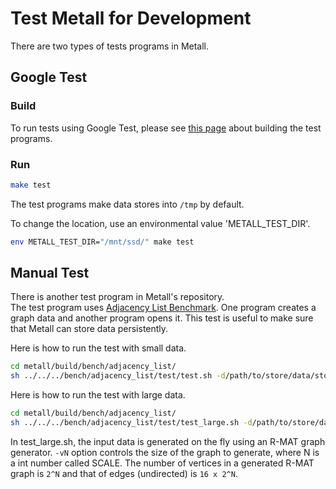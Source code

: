 # Test Metall for Development

There are two types of tests programs in Metall.


## Google Test


### Build

To run tests using Google Test,
please see [this page](./example_test_bench.md) about building the test programs.


### Run

```bash
make test
```

The test programs make data stores into `/tmp` by default.

To change the location, use an environmental value 'METALL_TEST_DIR'.

```bash
env METALL_TEST_DIR="/mnt/ssd/" make test
```


## Manual Test
There is another test program in Metall's repository.  
The test program uses [Adjacency List Benchmark](https://github.com/LLNL/metall/tree/master/bench/adjacency_list/).
One program creates a graph data and another program opens it.
This test is useful to make sure that Metall can store data persistently.


Here is how to run the test with small data.
```bash
cd metall/build/bench/adjacency_list/
sh ../../../bench/adjacency_list/test/test.sh -d/path/to/store/data/store
```


Here is how to run the test with large data.
```bash
cd metall/build/bench/adjacency_list/
sh ../../../bench/adjacency_list/test/test_large.sh -d/path/to/store/data/store -v17
```

In test_large.sh, the input data is generated on the fly using an R-MAT graph generator.
`-vN` option controls the size of the graph to generate, where N is a int number called SCALE.
The number of vertices in a generated R-MAT graph is `2^N` and that of edges (undirected) is `16 x 2^N`.